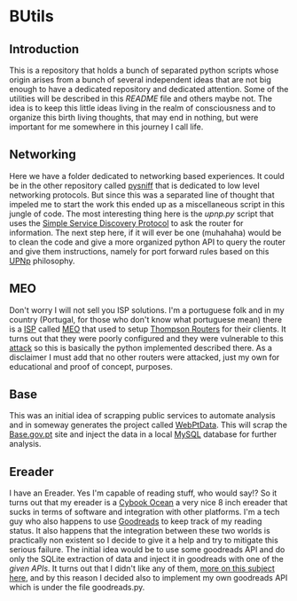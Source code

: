 # BUtils

## Introduction

This is a repository that holds a bunch of separated python scripts whose origin arises from a bunch of several independent ideas that are not big enough to have a dedicated repository and dedicated attention. Some of the utilities will be described in this *README* file and others maybe not. The idea is to keep this little ideas living in the realm of consciousness and to organize this birth living thoughts, that may end in nothing, but were important for me somewhere in this journey I call life.

## Networking

Here we have a folder dedicated to networking based experiences. It could be in the other repository called [pysniff](http://git.balhau.net/pysniff.git/) that is dedicated to low level networking protocols. But since this was a separated line of thought that impeled me to start the work this ended up as a miscellaneous script in this jungle of code. The most interesting thing here is the *upnp.py* script that uses the [Simple Service Discovery Protocol](https://en.wikipedia.org/wiki/Simple_Service_Discovery_Protocol) to ask the router for information. The next step here, if it will ever be one (muhahaha) would be to clean the code and give a more organized python API to query the router and give them instructions, namely for port forward rules based on this [UPNp](https://en.wikipedia.org/wiki/Universal_Plug_and_Play) philosophy.

## MEO

Don't worry I will not sell you ISP solutions. I'm a portuguese folk and in my country (Portugal, for those who don't know what portuguese mean) there is a [ISP](https://en.wikipedia.org/wiki/Internet_service_provider) called [MEO](https://www.meo.pt/) that used to setup [Thompson Routers](https://forum.meo.pt/t5/Servi%C3%A7o-Telefone/Tutorial-Como-Configurar-Router-MEO-THOMPSON-para-MEO-VOIP/td-p/2077) for their clients. It turns out that they were poorly configured and they were vulnerable to this [attack](http://lixei.me/algoritmo-chaves-wireless-thomson-meo/) so this is basically the python implemented described there. As a disclaimer I must add that no other routers were attacked, just my own for educational and proof of concept, purposes.

## Base

This was an initial idea of scrapping public services to automate analysis and in someway generates the project called [WebPtData](https://github.com/Balhau/WebPtData). This will scrap the
[Base.gov.pt](http://www.base.gov.pt/Base/pt/Homepage) site and inject the data in a local [MySQL](https://www.mysql.com/) database for further analysis.

## Ereader

I have an Ereader. Yes I'm capable of reading stuff, who would say!? So it turns out that my ereader is a [Cybook Ocean](https://www.bookeen.com/en/cybook-ocean) a very nice 8 inch ereader that sucks in terms of software and integration with other platforms. I'm a tech guy who also happens to use [Goodreads](https://www.goodreads.com/) to keep track of my reading status. It also happens that the integration between these two worlds is practically non existent so I decide to give it a help and try to mitigate this serious failure. The initial idea would be to use some goodreads API and do only the SQLite extraction of data and inject it in goodreads with one of the *given APIs*. It turns out that I didn't like any of them, [more on this subject here](https://codecorner.balhau.net/2016/02/28/goodreads-api/), and by this reason I decided also to implement my own goodreads API which is under the file goodreads.py.
